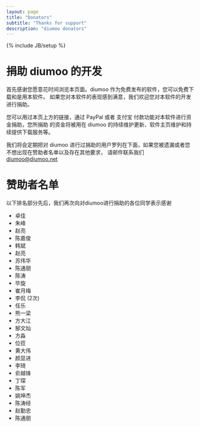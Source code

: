```yaml
---
layout: page
title: "Donators"
subtitle: "Thanks for support"
description: "diumoo donators"
---
```

{% include JB/setup %}

# 捐助 diumoo 的开发

首先感谢您愿意花时间浏览本页面。diumoo 作为免费发布的软件，您可以免费下载和是用本软件。
如果您对本软件的表现感到满意，我们欢迎您对本软件的开发进行捐助。

您可以用过本页上方的链接，通过 PayPal 或者 支付宝 付款功能对本软件进行资金捐助，您所捐助
的资金将被用在 diumoo 的持续维护更新、软件主页维护和持续提供下载服务等。

我们将会定期把对 diumoo 进行过捐助的用户罗列在下面，如果您被遗漏或者您不想出现在赞助者名单以及存在其他要求，
请邮件联系我们 [diumoo@diumoo.net](mailto:diumoo@diumoo.net)

# 赞助者名单

以下排名部分先后，我们再次向对diumoo进行捐助的各位同学表示感谢

* 卓佳
* 朱峰
* 赵亮
* 陈嘉俊
* 韩斌
* 赵亮
* 苏伟华
* 陈通朋
* 陈涛
* 毕旋
* 崔月梅
* 李侃 (2次)
* 任乐
* 熊一梁
* 方大江
* 郜文灿
* 方淼
* 位莅
* 黄大伟
* 颜显进
* 李琦
* 俞越锋
* 丁琛
* 陈军
* 姚坤杰
* 陈涛经
* 赵勤忠
* 陈通朋
